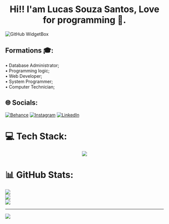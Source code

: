 <h1 align="center">Hi!! I'am Lucas Souza Santos, Love for programming 🧡.</h1>

![GitHub WidgetBox](https://github-widgetbox.vercel.app/api/profile?username=zLuksz&data=followers,repositories,stars,commits&theme=carbon)


<h2>Formations 🎓:</h2>• Database Administrator;<br> • Programming logic;<br> • Web Developer;<br> • System Programmer;<br> • Computer Technician;

## 🌐 Socials:
[![Behance](https://img.shields.io/badge/Behance-1769ff?logo=behance&logoColor=white)](https://www.behance.net/lucassouza9604) [![Instagram](https://img.shields.io/badge/Instagram-%23E4405F.svg?logo=Instagram&logoColor=white)](https://www.instagram.com/lukszofficial/) [![LinkedIn](https://img.shields.io/badge/LinkedIn-%230077B5.svg?logo=linkedin&logoColor=white)](https://www.linkedin.com/in/lucas-souza-santos-aba47b267/) 

<h1>💻 Tech Stack:</h1>
<p align="center">
  <a href="https://skillicons.dev">
    <img src="https://skillicons.dev/icons?i=bootstrap,css,discord,figma,firebase,github,html,js,linkedin,ps,postgres,postman,react,vscode,windows," />
  </a>
</p>

# 📊 GitHub Stats:
![](https://github-readme-stats.vercel.app/api?username=zLuksz&theme=nord&hide_border=false&include_all_commits=true&count_private=false)<br/>
![](https://github-readme-streak-stats.herokuapp.com/?user=zLuksz&theme=nord&hide_border=false)<br/>
![](https://github-readme-stats.vercel.app/api/top-langs/?username=zLuksz&theme=nord&hide_border=false&include_all_commits=true&count_private=false&layout=compact)

---
[![](https://visitcount.itsvg.in/api?id=zLuksz&icon=3&color=12)](https://visitcount.itsvg.in)

<!-- Proudly created with GPRM ( https://gprm.itsvg.in ) -->
